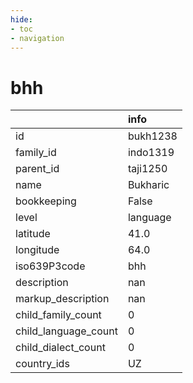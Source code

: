 ```yaml
---
hide:
- toc
- navigation
---
```

# bhh
|                      | info     |
|:---------------------|:---------|
| id                   | bukh1238 |
| family_id            | indo1319 |
| parent_id            | taji1250 |
| name                 | Bukharic |
| bookkeeping          | False    |
| level                | language |
| latitude             | 41.0     |
| longitude            | 64.0     |
| iso639P3code         | bhh      |
| description          | nan      |
| markup_description   | nan      |
| child_family_count   | 0        |
| child_language_count | 0        |
| child_dialect_count  | 0        |
| country_ids          | UZ       |
